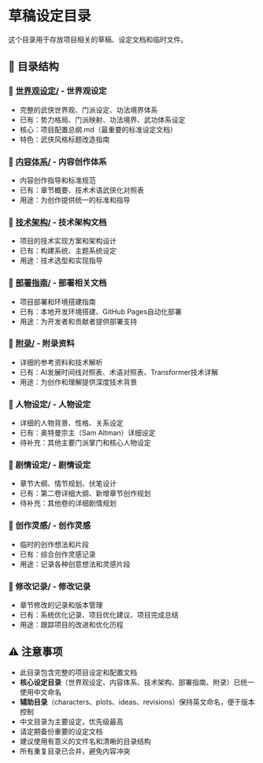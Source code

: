 # 草稿设定目录

这个目录用于存放项目相关的草稿、设定文档和临时文件。

## 📁 目录结构

### 📂 [世界观设定/](./世界观设定/) - 世界观设定
- 完整的武侠世界观、门派设定、功法境界体系
- 已有：势力格局、门派映射、功法境界、武功体系设定
- 核心：项目配置总纲.md（最重要的标准设定文档）
- 特色：武侠风格标题改造指南

### 📂 [内容体系/](./内容体系/) - 内容创作体系
- 内容创作指导和标准规范
- 已有：章节概要、技术术语武侠化对照表
- 用途：为创作提供统一的标准和指导

### 📂 [技术架构/](./技术架构/) - 技术架构文档
- 项目的技术实现方案和架构设计
- 已有：构建系统、主题系统设定
- 用途：技术选型和实现指导

### 📂 [部署指南/](./部署指南/) - 部署相关文档
- 项目部署和环境搭建指南
- 已有：本地开发环境搭建、GitHub Pages自动化部署
- 用途：为开发者和贡献者提供部署支持

### 📂 [附录/](./附录/) - 附录资料
- 详细的参考资料和技术解析
- 已有：AI发展时间线对照表、术语对照表、Transformer技术详解
- 用途：为创作和理解提供深度技术背景

### 📂 人物设定/ - 人物设定
- 详细的人物背景、性格、关系设定
- 已有：奥特曼宗主（Sam Altman）详细设定
- 待补充：其他主要门派掌门和核心人物设定

### 📂 剧情设定/ - 剧情设定  
- 章节大纲、情节规划、伏笔设计
- 已有：第二卷详细大纲、新增章节创作规划
- 待补充：其他卷的详细剧情规划

### 📂 创作灵感/ - 创作灵感
- 临时的创作想法和片段
- 已有：综合创作灵感记录
- 用途：记录各种创意想法和灵感片段

### 📂 修改记录/ - 修改记录
- 章节修改的记录和版本管理
- 已有：系统优化记录、项目优化建议、项目完成总结
- 用途：跟踪项目的改进和优化历程

## ⚠️ 注意事项

- 此目录包含完整的项目设定和配置文档
- **核心设定目录**（世界观设定、内容体系、技术架构、部署指南、附录）已统一使用中文命名
- **辅助目录**（characters、plots、ideas、revisions）保持英文命名，便于版本控制
- 中文目录为主要设定，优先级最高
- 请定期备份重要的设定文档
- 建议使用有意义的文件名和清晰的目录结构
- 所有重复目录已合并，避免内容冲突